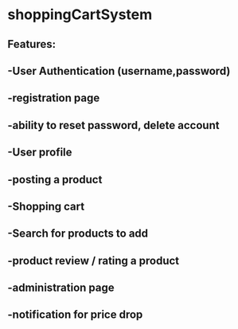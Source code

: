 # shoppingCartSystem

## Features:

## -User Authentication (username,password)
## -registration page
## -ability to reset password, delete account
## -User profile
## -posting a product
## -Shopping cart
## -Search for products to add
## -product review / rating a product
## -administration page
## -notification for price drop
